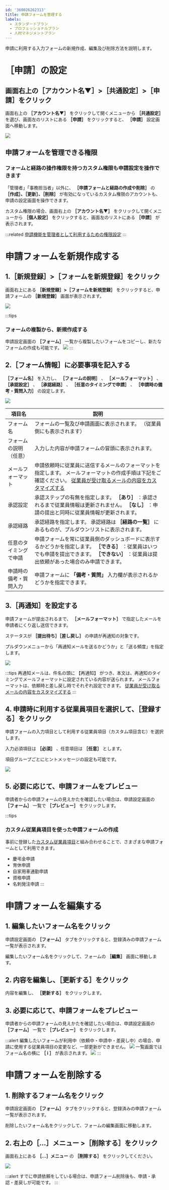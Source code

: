 ```yaml
---
id: '360026262313'
title: 申請フォームを管理する
labels:
  - スタンダードプラン
  - プロフェッショナルプラン
  - 人材マネジメントプラン
---
```

申請に利用する入力フォームの新規作成、編集及び削除方法を説明します。

# ［申請］の設定

## 画面右上の［アカウント名▼］>［共通設定］>［申請］をクリック

画面右上の **［アカウント名▼］** をクリックして開くメニューから **［共通設定］** を選び、画面左のリストにある **［申請］** をクリックすると、 **［申請］** 設定画面へ移動します。

![](./screencapture-help-inc-smarthr-jp-admin-workflows-2021-10-01-16_12_10-2.png)

## 申請フォームを管理できる権限

### フォームと経路の操作権限を持つカスタム権限も申請設定を操作できます

「管理者」「事務担当者」以外に、 **［申請フォームと経路の作成や削除］** の **［作成］、［更新］、［削除］** が有効になっているカスタム権限のアカウントも、申請の設定画面を操作できます。

カスタム権限の場合、画面右上の **［アカウント名▼］** をクリックして開くメニューから **［個人設定］** をクリックすると、画面左のリストにある **［申請］** が表示されます。

:::related
[申請機能を管理者として利用するための権限設定](https://knowledge.smarthr.jp/hc/ja/articles/360026262453)
:::

# 申請フォームを新規作成する

## 1.［新規登録］>［フォームを新規登録］をクリック

画面右上にある **［新規登録］>［フォームを新規登録］** をクリックすると、申請フォームの **［新規登録］** 画面が表示されます。

![](./__________2021-10-01_16_15_17.png)

:::tips
### フォームの複製から、新規作成する
申請設定画面の **［フォーム］** 一覧から複製したいフォームをコピーし、新たなフォームの作成も可能です。
![](./__________2021-10-01_16_32_29.png)
:::

## 2.［フォーム情報］に必要事項を記入する

 **［フォーム名］** を入力し、 **［フォームの説明］** 、 **［メールフォーマット］** 、 **［承認設定］** 、 **［承認経路］** 、  **［任意のタイミングで申請］** 、 **［申請時の備考・質問入力］** の設定します。

![](./screencapture-help-inc-smarthr-jp-admin-workflow-templates-new-2021-10-01-16_23_48.png)

| 項目名 | 説明 |
| --- | --- |
| フォーム名 | フォームの一覧及び申請画面に表示されます。 （従業員側にも表示されます） |
| フォームの説明（任意） | 入力した内容が申請フォームの冒頭に表示されます。 |
| メールフォーマット | 申請依頼時に従業員に送信するメールのフォーマットを指定します。 メールフォーマットの作成手順は下記をご確認ください。 [従業員が受け取るメールの内容をカスタマイズする](https://knowledge.smarthr.jp/hc/ja/articles/360026106674) |
| 承認設定 | 承認ステップの有無を指定します。  **［あり］** ：承認されるまで従業員情報は更新されません。  **［なし］** ：申請の提出と同時に従業員情報が更新されます。 |
| 承認経路 | 承認経路を指定します。 承認経路は **［経路の一覧］** にあるものが、プルダウンリストに表示されます。 |
| 任意のタイミングで申請 |   申請フォームを常に従業員側のダッシュボードに表示するかどうかを指定します。   **［できる］** ：従業員はいつでも申請を提出できます。  **［できない］** ：従業員は提出依頼があった場合のみ申請できます。   |
| 申請時の備考・質問入力 | 申請フォームに **「備考・質問」** 入力欄が表示されるかどうかを指定できます。 |

## 3.［再通知］を設定する

申請フォームが提出されるまで、 **［メールフォーマット］** で指定したメールを申請者にくり返し送信できます。

ステータスが **［提出待ち］［差し戻し］** の申請が再通知の対象です。

プルダウンメニューから「再通知メールを送るかどうか」と「送る頻度」を指定します。

![](./001.png)

:::tips
再通知メールは、件名の頭に 【再通知】 がつき、本文は、再通知のタイミングでメールフォーマットに設定されている内容が送られます。
メールフォーマットは、依頼時と差し戻し時でそれぞれ設定できます。
[従業員が受け取るメールの内容をカスタマイズする](https://knowledge.smarthr.jp/hc/ja/articles/360026106674)
:::

## 4\. 申請時に利用する従業員項目を選択して、［登録する］をクリック

申請フォームの入力項目として利用する従業員項目（カスタム項目含む）を選択します。

入力必須項目は **［必須］** 、任意項目は **［任意］** とします。

項目グループごとにヒントメッセージの設定も可能です。

![](./__________2021-10-01_16_31_05.png)

## 5\. 必要に応じて、申請フォームをプレビュー

申請者からの申請フォームの見えかたを確認したい場合は、申請設定画面の **［フォーム］** 一覧で **［プレビュー］** をクリックします。

:::tips
### カスタム従業員項目を使った申請フォームの作成
事前に登録した[カスタム従業員項目](https://knowledge.smarthr.jp/hc/ja/articles/360026265513)と組み合わせることで、さまざまな申請フォームとして利用できます。
- 慶弔金申請
- 育休申請
- 自家用車通勤申請
- 資格申請
- 名刺発注申請
:::

# 申請フォームを編集する

## 1\. 編集したいフォーム名をクリック

申請設定画面の **［フォーム］** タブをクリックすると、登録済みの申請フォーム一覧が表示されます。

編集したいフォーム名をクリックして、フォームの **［編集］** 画面に移動します。

## 2\. 内容を編集し、［更新する］をクリック

内容を編集し、 **［更新する］** をクリックします。

## 3\. 必要に応じて、申請フォームをプレビュー

申請者からの申請フォームの見えかたを確認したい場合は、申請設定画面の **［フォーム］** 一覧で **［プレビュー］** をクリックします。

:::alert
編集したいフォームが利用中（依頼中・申請中・差戻し中）の場合、申請に使用する従業員項目の変更など、一部更新ができません。
![](./__________2021-10-01_16_35_10.png)
一覧画面ではフォーム名の横に **［ i ］** が表示されます。
![](./__________2021-10-01_16_38_36.png)
:::

# 申請フォームを削除する

## 1\. 削除するフォーム名をクリック

申請設定画面の **［フォーム］** タブをクリックすると、登録済みの申請フォーム一覧が表示されます。

削除したいフォーム名をクリックして、フォームの編集画面に移動します。

## 2\. 右上の［...］メニュー >［削除する］をクリック

画面右上にある **［…］メニュー**  の **［削除する］** をクリックしてください。

![](./__________2021-10-01_16_39_52.png)

:::alert
すでに申請依頼をしている場合は、申請フォーム削除後も、申請・承認・差戻しが可能です。
:::
